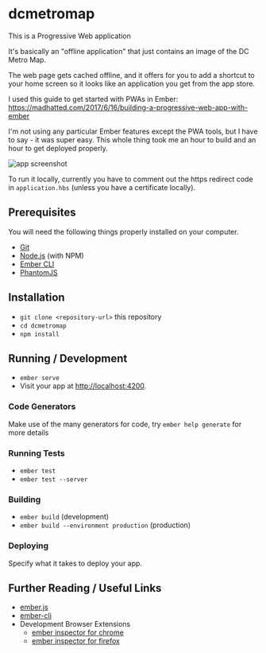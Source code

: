 # dcmetromap

This is a Progressive Web application

It's basically an "offline application" that just contains an image of the DC Metro Map.

The web page gets cached offline, and it offers for you to add a shortcut to your home screen so it looks like an application you get from the app store.

I used this guide to get started with PWAs in Ember:
https://madhatted.com/2017/6/16/building-a-progressive-web-app-with-ember

I'm not using any particular Ember features except the PWA tools, but I have to say - it was super easy. This whole thing took me an hour to build and an hour to get deployed properly.

![app screenshot]('/app-screenshot.png')

To run it locally, currently you have to comment out the https redirect code in `application.hbs` (unless you have a certificate locally).

## Prerequisites

You will need the following things properly installed on your computer.

* [Git](https://git-scm.com/)
* [Node.js](https://nodejs.org/) (with NPM)
* [Ember CLI](https://ember-cli.com/)
* [PhantomJS](http://phantomjs.org/)

## Installation

* `git clone <repository-url>` this repository
* `cd dcmetromap`
* `npm install`

## Running / Development

* `ember serve`
* Visit your app at [http://localhost:4200](http://localhost:4200).

### Code Generators

Make use of the many generators for code, try `ember help generate` for more details

### Running Tests

* `ember test`
* `ember test --server`

### Building

* `ember build` (development)
* `ember build --environment production` (production)

### Deploying

Specify what it takes to deploy your app.

## Further Reading / Useful Links

* [ember.js](http://emberjs.com/)
* [ember-cli](https://ember-cli.com/)
* Development Browser Extensions
  * [ember inspector for chrome](https://chrome.google.com/webstore/detail/ember-inspector/bmdblncegkenkacieihfhpjfppoconhi)
  * [ember inspector for firefox](https://addons.mozilla.org/en-US/firefox/addon/ember-inspector/)

